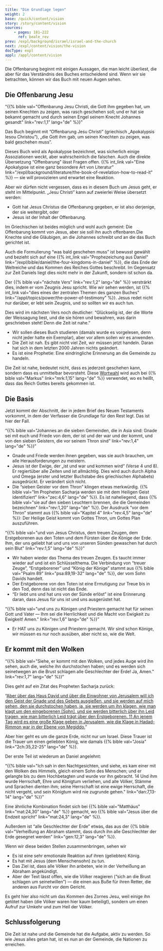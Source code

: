 ```yaml
---
title: "Die Grundlage legen"
weight: 2
base: /quick/content/vision
story: /story/content/vision
sources: 
    - pages: 181–222
      ref: beale_rev
prev: /expl/background/israel/israel-and-the-church
next: /expl/content/vision/the-vision
docType: expl
appl: /appl/content/vision
---
```


Die Offenbarung beginnt mit einigen Aussagen, die man leicht überliest, die aber für das Verständnis des Buches entscheidend sind. Wenn wir sie betrachten, können wir das Buch mit neuen Augen sehen.

## Die Offenbarung Jesu

<a name="7a04"></a>
“{{% bible val="Offenbarung Jesu Christi, die Gott ihm gegeben hat, um seinen Knechten zu zeigen, was rasch geschehen soll; und er hat sie bekannt gemacht und durch seinen Engel seinem Knecht Johannes gesandt" link="rev:1,1" lang="de" %}}”

Das Buch beginnt mit “Offenbarung Jesu Christi” (griechisch „Apokalypsis Iesou Christou”), „die Gott ihm gab, um seinen Knechten zu zeigen, was bald geschehen muss”.

Dieses Buch wird als Apokalypse bezeichnet, was sicherlich einige Assoziationen weckt, aber wahrscheinlich die falschen. Auch die direkte Übersetzung “Offenbarung” lässt Fragen offen. {{% int_link val="Eine Apokalypse ist eine ganz besondere Art von Literatur" link="/expl/background/literature/the-book-of-revelation-how-to-read-it" %}} — sie will provozieren und erwartet eine Reaktion.

Aber wir dürfen nicht vergessen, dass es in diesem Buch um Jesus geht, er steht im Mittelpunkt. „Jesu Christi” kann auf zweierlei Weise übersetzt werden:

- Gott hat Jesus Christus die Offenbarung gegeben, er ist also derjenige, der sie weitergibt, oder
- Jesus ist der Inhalt der Offenbarung.

Im Griechischen ist beides möglich und wohl auch gemeint: Die Offenbarung kommt von Jesus, aber sie soll ihn auch offenbaren.Die Knechte sind die Gläubigen, an die Johannes schreibt und an die das Buch gerichtet ist.

Auch die Formulierung “was bald geschehen muss” ist bewusst gewählt und bezieht sich auf eine {{% int_link val="Prophezeichung aus Daniel" link="/expl/bible/daniel/the-four-kingdoms-in-daniel" %}}, die das Ende der Weltreiche und das Kommen des Reiches Gottes beschreibt. Im Gegensatz zur Zeit Daniels liegt dies nicht mehr in der Zukunft, sondern ist schon da.

Der {{% bible val="nächste Vers" link="rev:1,2" lang="de" %}} versträrkt dies, indem er vom Zeugnis Jesu spricht. Wie wir sehen werden, ist {{% int_link val="dies eines der zentralen Themen des ganzen Buches" link="/appl/topics/power/the-power-of-testimony" %}}. Jesus redet nicht nur darüber, er lebt sein Zeugnis, und so sollten wir es auch tun.

Dies wird im nächsten Vers noch deutlicher: “Glückselig ist, der die Worte der Weissagung liest, und die sie hören und bewahren, was darin geschrieben steht! Denn die Zeit ist nahe.”

- Wir sollen dieses Buch studieren (damals wurde es vorgelesen, denn nicht jeder hatte ein Exemplar), aber vor allem sollen wir es anwenden.
- Die Zeit ist nah. Es gibt nicht viel Zeit, wir müssen jetzt handeln. Daran hat sich in dem letzten 2000 Jahren nichts geändert.
- Es ist eine Prophetie: Eine eindringliche Erinnerung an die Gemeinde zu handeln.

Die Zeit ist nahe, bedeutet nicht, dass es jederzeit geschehen kann, sondern dass es unmittelbar bevorsteht. Diese [Wortwahl](https://biblehub.com/interlinear/mark/1-15.htm) wird auch bei {{% bible val="Markus" link="mrk:1,15" lang="de" %}} verwendet, wo es heißt, dass das Reich Gottes bereits gekommen ist.

## Die Basis

<a name="bb4f"></a>
Jetzt kommt der Abschnitt, der in jedem Brief des Neuen Testaments vorkommt, in dem der Verfasser die Grundlage für den Rest legt. Das ist hier der Fall.

“{{% bible val="Johannes an die sieben Gemeinden, die in Asia sind: Gnade sei mit euch und Friede von dem, der ist und der war und der kommt, und von den sieben Geistern, die vor seinem Thron sind" link="rev:1,4" lang="de" %}}”

- Gnade und Friede werden ihnen gegeben, was sie auch brauchen, um alle Herausforderungen zu meistern.
- Jesus ist der Ewige, der „ist und war und kommen wird“ (Verse 4 und 8). Er regiertüber alle Zeiten und ist allmächtig. Dies wird auch durch Alpha und Omega (erster und letzter Buchstabe des griechischen Alphabets) ausgedrückt. Er verändert sich nicht.
- Die “sieben Geister vor dem Thron” klingen etwas merkwürdig. {{% bible val="Im Propheten Sacharja werden sie mit dem Heiligen Geist identifiziert" link="zec:4,6" lang="de" %}}. Es ist naheliegend, dass {{% bible val="sie auf den sieben Leuchtern brennen, die die Gemeinden bezeichnen" link="rev:1,20" lang="de" %}}. Der Ausdruck “vor dem Thron” stammt aus {{% bible val="Kapitel 4" link="rev:4,5" lang="de" %}}: Der Heilige Geist kommt von Gottes Thron, um Gottes Plan auszuführen.

“{{% bible val="und von Jesus Christus, dem treuen Zeugen, dem Erstgeborenen aus den Toten und dem Fürsten über die Könige der Erde. Ihm, der uns geliebt hat und uns von unseren Sünden gewaschen hat durch sein Blut" link="rev:1,5" lang="de" %}}”

- Wir haben wieder das Thema des treuen Zeugen. Es taucht immer wieder auf und ist ein Schlüsselthema. Die Verbindung von “treuer Zeuge”, “Erstgeborener” und “König der Könige” stammt aus {{% bible val="Psalm 89" link="psa:89,19-32" lang="de" %}}, der vom Sohn Davids handelt.
- Der Erstgeborene von den Toten ist eine Ermutigung zur Treue bis in den Tod, denn das ist nicht das Ende.
- “Er liebt uns und hat uns von der Sünde erlöst” ist eine Erinnerung daran, dass Jesus für uns ist und uns ausgerüstet hat.

“{{% bible val="und uns zu Königen und Priestern gemacht hat für seinen Gott und Vater — Ihm sei die Herrlichkeit und die Macht von Ewigkeit zu Ewigkeit! Amen." link="rev:1,6" lang="de" %}}”

- Er HAT uns zu Königen und Priestern gemacht. Wir sind schon Könige, wir müssen es nur noch ausüben, aber nicht so, wie die Welt.

## Er kommt mit den Wolken

<a name="aaf2"></a>
“{{% bible val="Siehe, er kommt mit den Wolken, und jedes Auge wird ihn sehen, auch die, welche ihn durchstochen haben; und es werden sich seinetwegen an die Brust schlagen alle Geschlechter der Erde! Ja, Amen." link="rev:1,7" lang="de" %}}”

Dies geht auf ein Zitat des Propheten Sacharja zurück:

“[Aber über das Haus David und über die Einwohner von Jerusalem will ich den Geist der Gnade und des Gebets ausgießen, und sie werden auf mich sehen, den sie durchstochen haben, ja, sie werden um ihn klagen, wie man klagt um den eingeborenen [Sohn], und sie werden bitterlich über ihn Leid tragen, wie man bitterlich Leid trägt über den Erstgeborenen. 11 An jenem Tag wird es eine große Klage geben in Jerusalem, wie die Klage in Hadad-Rimmon war in der Ebene von Megiddo.](https://www.bibleserver.com/SLT/Sacharja12%2C10-11)”

Aber hier geht es um die ganze Erde, nicht nur um Israel. Diese Trauer ist die Trauer um einen geliebten König, wie damals {{% bible val="Josia" link="2ch:35,22-25" lang="de" %}}.

Der erste Teil ist wiederum an Daniel angelehnt:

“{{% bible val="Ich sah in den Nachtgesichten, und siehe, es kam einer mit den Wolken des Himmels, gleich einem Sohn des Menschen; und er gelangte bis zu dem Hochbetagten und wurde vor ihn gebracht. 14 Und ihm wurde Herrschaft, Ehre und Königtum verliehen, und alle Völker, Stämme und Sprachen dienten ihm; seine Herrschaft ist eine ewige Herrschaft, die nicht vergeht, und sein Königtum wird nie zugrunde gehen." link="dan:7,13-14" lang="de" %}}”

Eine ähnliche Kombination findet sich bei {{% bible val="Matthäus" link="mat:24,30" lang="de" %}} gemacht, wo {{% bible val="Jesus über die Endzeit spricht" link="mat:24,3" lang="de" %}}.

Außerdem ist “alle Geschlechter der Erde” etwas, das aus der {{% bible val="Verheißung an Abraham stammt, dass durch ihn alle Geschlechter der Erde gesegnet werden" link="gen:12,3" lang="de" %}}.

Wenn wir diese beiden Stellen zusammenbringen, sehen wir

- Es ist eine sehr emotionale Reaktion auf ihren (geliebten) König.
- Es hat mit Jesus (dem Menschensohn) zu tun.
- Das Ziel ist, dass alle Völker ihn anbeten, wie in der Verheißung an Abraham angekündigt.
- Aber der Text lässt offen, wie die Völker reagieren (“sich an die Brust schlagen um seinetwillen”) — die einen aus Buße für ihren Retter, die anderen aus Furcht vor dem Gericht.

Es geht hier also nicht um das Kommen des Zornes Jesu, weil einige ihn getötet haben (die Völker waren hier kaum beteiligt), sondern um einen Aufruf zur Umkehr und zum Heil der Völker.

## Schlussfolgerung

<a name="b6f7"></a>
Die Zeit ist nahe und die Gemeinde hat die Aufgabe, aktiv zu werden. So wie Jesus alles getan hat, ist es nun an der Gemeinde, die Nationen zu erreichen.
